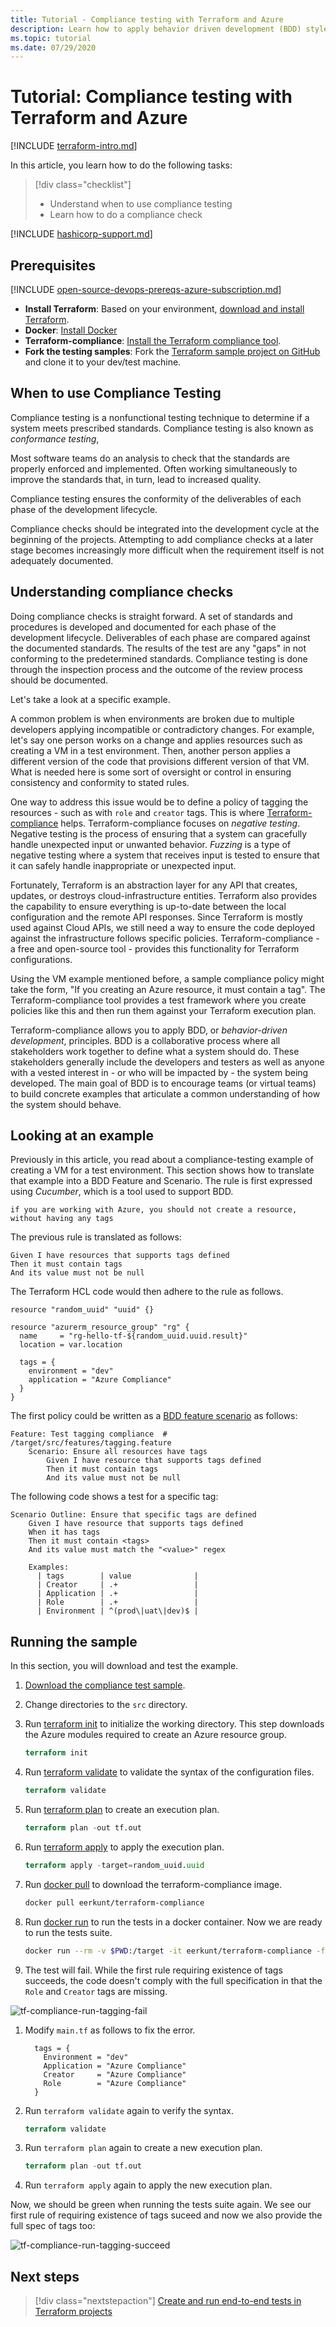 ```yaml
---
title: Tutorial - Compliance testing with Terraform and Azure
description: Learn how to apply behavior driven development (BDD) style compliance testing to Terraform configurations
ms.topic: tutorial
ms.date: 07/29/2020
---
```


# Tutorial: Compliance testing with Terraform and Azure

[!INCLUDE [terraform-intro.md](includes/terraform-intro.md)]

In this article, you learn how to do the following tasks:

> [!div class="checklist"]
> * Understand when to use compliance testing
> * Learn how to do a compliance check

[!INCLUDE [hashicorp-support.md](includes/hashicorp-support.md)]

## Prerequisites

[!INCLUDE [open-source-devops-prereqs-azure-subscription.md](../includes/open-source-devops-prereqs-azure-subscription.md)]
- **Install Terraform**: Based on your environment, [download and install Terraform](https://www.terraform.io/downloads.html).
- **Docker**: [Install Docker](https://docs.docker.com/get-docker/)
- **Terraform-compliance**: [Install the Terraform compliance tool](https://terraform-compliance.com/pages/installation/docker).
- **Fork the testing samples**: Fork the [Terraform sample project on GitHub](https://github.com/Azure/terraform) and clone it to your dev/test machine.

## When to use Compliance Testing

Compliance testing is a nonfunctional testing technique to determine if a system meets prescribed standards. Compliance testing is also known as *conformance testing*,

Most software teams do an analysis to check that the standards are properly enforced and implemented. Often working simultaneously to improve the standards that, in turn, lead to increased quality.

Compliance testing ensures the conformity of the deliverables of each phase of the development lifecycle.

Compliance checks should be integrated into the development cycle at the beginning of the projects. Attempting to add compliance checks at a later stage becomes increasingly more difficult when the requirement itself is not adequately documented.

## Understanding compliance checks

Doing compliance checks is straight forward. A set of standards and procedures is developed and documented for each phase of the development lifecycle. Deliverables of each phase are compared against the documented standards. The results of the test are any "gaps" in not conforming to the predetermined standards. Compliance testing is done through the inspection process and the outcome of the review process should be documented.

Let's take a look at a specific example.

A common problem is when environments are broken due to multiple developers applying incompatible or contradictory changes. For example, let's say one person works on a change and applies resources such as creating a VM in a test environment. Then, another person applies a different version of the code that provisions different version of that VM. What is needed here is some sort of oversight or control in ensuring consistency and conformity to stated rules.

One way to address this issue would be to define a policy of tagging the resources - such as with `role` and `creator` tags. This is where [Terraform-compliance](https://terraform-compliance.com) helps. Terraform-compliance focuses on *negative testing*. Negative testing is the process of ensuring that a system can gracefully handle unexpected input or unwanted behavior. *Fuzzing* is a type of negative testing where a system that receives input is tested to ensure that it can safely handle inappropriate or unexpected input. 

Fortunately, Terraform is an abstraction layer for any API that creates, updates, or destroys cloud-infrastructure entities. Terraform also provides the capability to ensure everything is up-to-date between the local configuration and the remote API responses. Since Terraform is mostly used against Cloud APIs, we still need a way to ensure the code deployed against the infrastructure follows specific policies. Terraform-compliance - a free and open-source tool - provides this functionality for Terraform configurations.

Using the VM example mentioned before, a sample compliance policy might take the form, "If you creating an Azure resource, it must contain a tag". The Terraform-compliance tool provides a test framework where you create policies like this and then run them against your Terraform execution plan.

Terraform-compliance allows you to apply BDD, or *behavior-driven development*, principles. BDD is a collaborative process where all stakeholders work together to define what a system should do. These stakeholders generally include the developers and testers as well as anyone with a vested interest in - or who will be impacted by - the system being developed. The main goal of BDD is to encourage teams (or virtual teams) to build concrete examples that articulate a common understanding of how the system should behave.

## Looking at an example

Previously in this article, you read about a compliance-testing example of creating a VM for a test environment. This section shows how to translate that example into a BDD Feature and Scenario. The rule is first expressed using *Cucumber*, which is a tool used to support BDD.

```Cucumber
if you are working with Azure, you should not create a resource, without having any tags
```

The previous rule is translated as follows:

```Cucumber
Given I have resources that supports tags defined
Then it must contain tags
And its value must not be null
```

The Terraform HCL code would then adhere to the rule as follows.

```hcl
resource "random_uuid" "uuid" {}

resource "azurerm_resource_group" "rg" {
  name     = "rg-hello-tf-${random_uuid.uuid.result}"
  location = var.location

  tags = {
    environment = "dev"
    application = "Azure Compliance"
  } 
}
```

The first policy could be written as a [BDD feature scenario](https://gherkin.io/docs/gherkin/reference/) as follows:

```Cucumber
Feature: Test tagging compliance  # /target/src/features/tagging.feature
    Scenario: Ensure all resources have tags
        Given I have resource that supports tags defined
        Then it must contain tags
        And its value must not be null
```

The following code shows a test for a specific tag:

```Cucumber
Scenario Outline: Ensure that specific tags are defined
    Given I have resource that supports tags defined
    When it has tags
    Then it must contain <tags>
    And its value must match the "<value>" regex

    Examples:
      | tags        | value              |
      | Creator     | .+                 |
      | Application | .+                 |
      | Role        | .+                 |
      | Environment | ^(prod\|uat\|dev)$ |
```

## Running the sample

In this section, you will download and test the example.

1. [Download the compliance test sample](https://github.com/Azure/terraform/tree/master/samples/compliance-testing).

1. Change directories to the `src` directory.

1. Run [terraform init](https://www.terraform.io/docs/commands/init.html) to initialize the working directory. This step downloads the Azure modules required to create an Azure resource group.

    ```terraform
    terraform init
    ```
    
1. Run [terraform validate](https://www.terraform.io/docs/commands/validate.html) to validate the syntax of the configuration files.

    ```terraform
    terraform validate
    ```
    
1. Run [terraform plan](https://www.terraform.io/docs/commands/plan.html) to create an execution plan.

    ```terraform
    terraform plan -out tf.out
    ```
    
1. Run [terraform apply](https://www.terraform.io/docs/commands/apply.html) to apply the execution plan.

    ```terraform
    terraform apply -target=random_uuid.uuid
    ```
    
1. Run [docker pull](https://docs.docker.com/engine/reference/commandline/pull/) to download the terraform-compliance image.

    ```bash
    docker pull eerkunt/terraform-compliance
    ```
    
1. Run [docker run](https://docs.docker.com/engine/reference/commandline/run/) to run the tests in a docker container.
Now we are ready to run the tests suite.

    ```bash 
    docker run --rm -v $PWD:/target -it eerkunt/terraform-compliance -f features -p tf.out
    ```
    
1. The test will fail. While the first rule requiring existence of tags succeeds, the code doesn't comply with the full specification in that the `Role` and `Creator` tags are missing.

![tf-compliance-run-tagging-fail](media/best-practices-compliance-testing/best-practices-compliance-testing-tagging-fail.png)

1. Modify `main.tf` as follows to fix the error.

    ```hcl 
      tags = {
        Environment = "dev"
        Application = "Azure Compliance"
        Creator     = "Azure Compliance"
        Role        = "Azure Compliance"
      } 
    
    ```
    
1. Run `terraform validate` again to verify the syntax.

    ```terraform
    terraform validate
    ```
    
1. Run `terraform plan` again to create a new execution plan.

    ```terraform
    terraform plan -out tf.out
    ```
    
1. Run `terraform apply` again to apply the new execution plan.









Now, we should be green when running the tests suite again. We see our first rule of requiring existence of tags suceed and now we also provide the full spec of tags too:

![tf-compliance-run-tagging-succeed](media/best-practices-compliance-testing/best-practices-compliance-testing-tagging-succeed.png)

## Next steps

> [!div class="nextstepaction"]
> [Create and run end-to-end tests in Terraform projects](best-practices-end-to-end-testing.md)
